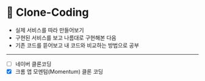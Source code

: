 # 📌 Clone-Coding 
- 실제 서비스를 따라 만들어보기
- 구현된 서비스를 보고 나름대로 구현해본 다음
- 기존 코드를 뜯어보고 내 코드와 비교하는 방법으로 공부

------

- [ ] 네이버 클론코딩
- [x] 크롬 앱 모멘텀(Momentum) 클론 코딩
